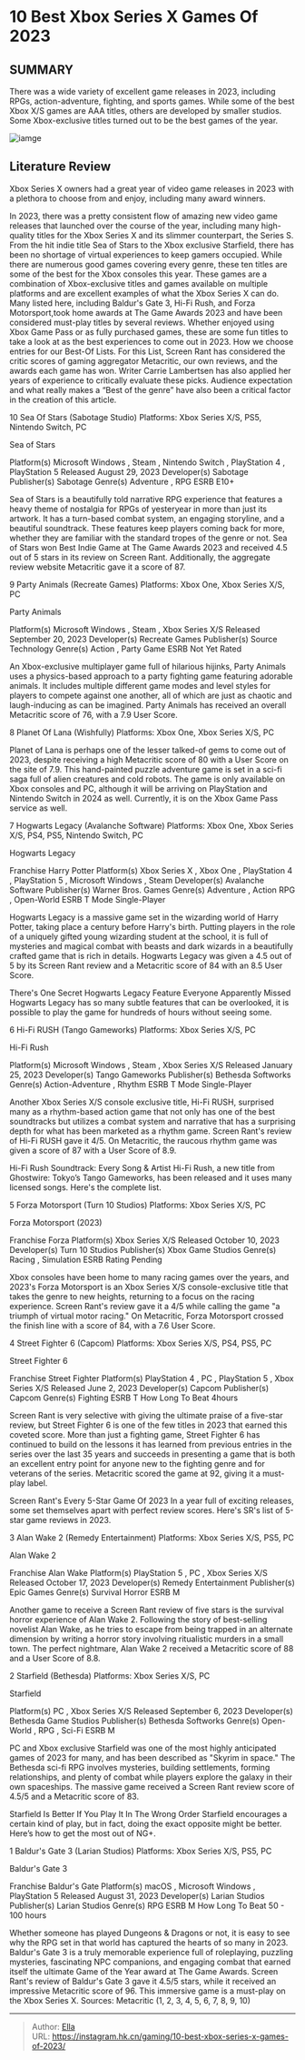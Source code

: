# 10 Best Xbox Series X Games Of 2023


## SUMMARY 


 There was a wide variety of excellent game releases in 2023, including RPGs, action-adventure, fighting, and sports games. 
 While some of the best Xbox X/S games are AAA titles, others are developed by smaller studios. 
 Some Xbox-exclusive titles turned out to be the best games of the year. 

![iamge](https://static1.srcdn.com/wordpress/wp-content/uploads/2023/12/10-best-xbox-series-x-games-of-2023.jpg)

## Literature Review

Xbox Series X owners had a great year of video game releases in 2023 with a plethora to choose from and enjoy, including many award winners.




In 2023, there was a pretty consistent flow of amazing new video game releases that launched over the course of the year, including many high-quality titles for the Xbox Series X and its slimmer counterpart, the Series S. From the hit indie title Sea of Stars to the Xbox exclusive Starfield, there has been no shortage of virtual experiences to keep gamers occupied. While there are numerous good games covering every genre, these ten titles are some of the best for the Xbox consoles this year.
These games are a combination of Xbox-exclusive titles and games available on multiple platforms and are excellent examples of what the Xbox Series X can do. Many listed here, including Baldur&#39;s Gate 3, Hi-Fi Rush, and Forza Motorsport,took home awards at The Game Awards 2023 and have been considered must-play titles by several reviews. Whether enjoyed using Xbox Game Pass or as fully purchased games, these are some fun titles to take a look at as the best experiences to come out in 2023.
How we choose entries for our Best-Of Lists. 
For this List, Screen Rant has considered the critic scores of gaming aggregator Metacritic, our own reviews, and the awards each game has won. Writer Carrie Lambertsen has also applied her years of experience to critically evaluate these picks. Audience expectation and what really makes a “Best of the genre” have also been a critical factor in the creation of this article. 










 








 10  Sea Of Stars (Sabotage Studio) 
Platforms: Xbox Series X/S, PS5, Nintendo Switch, PC


 







  Sea of Stars  


  Platform(s)    Microsoft Windows , Steam , Nintendo Switch , PlayStation 4 , PlayStation 5     Released    August 29, 2023     Developer(s)    Sabotage     Publisher(s)    Sabotage     Genre(s)    Adventure , RPG     ESRB    E10&#43;    


Sea of Stars is a beautifully told narrative RPG experience that features a heavy theme of nostalgia for RPGs of yesteryear in more than just its artwork. It has a turn-based combat system, an engaging storyline, and a beautiful soundtrack. These features keep players coming back for more, whether they are familiar with the standard tropes of the genre or not. Sea of Stars won Best Indie Game at The Game Awards 2023 and received 4.5 out of 5 stars in its review on Screen Rant. Additionally, the aggregate review website Metacritic gave it a score of 87.





 9  Party Animals (Recreate Games) 
Platforms: Xbox One, Xbox Series X/S, PC
        

  Party Animals  


  Platform(s)    Microsoft Windows , Steam , Xbox Series X/S     Released    September 20, 2023     Developer(s)    Recreate Games     Publisher(s)    Source Technology     Genre(s)    Action , Party Game     ESRB    Not Yet Rated    


An Xbox-exclusive multiplayer game full of hilarious hijinks, Party Animals uses a physics-based approach to a party fighting game featuring adorable animals. It includes multiple different game modes and level styles for players to compete against one another, all of which are just as chaotic and laugh-inducing as can be imagined. Party Animals has received an overall Metacritic score of 76, with a 7.9 User Score.





 8  Planet Of Lana (Wishfully) 
Platforms: Xbox One, Xbox Series X/S, PC
        

Planet of Lana is perhaps one of the lesser talked-of gems to come out of 2023, despite receiving a high Metacritic score of 80 with a User Score on the site of 7.9. This hand-painted puzzle adventure game is set in a sci-fi saga full of alien creatures and cold robots. The game is only available on Xbox consoles and PC, although it will be arriving on PlayStation and Nintendo Switch in 2024 as well. Currently, it is on the Xbox Game Pass service as well.





 7  Hogwarts Legacy (Avalanche Software) 
Platforms: Xbox One, Xbox Series X/S, PS4, PS5, Nintendo Switch, PC


 







  Hogwarts Legacy  


  Franchise    Harry Potter     Platform(s)    Xbox Series X , Xbox One , PlayStation 4 , PlayStation 5 , Microsoft Windows , Steam     Developer(s)    Avalanche Software     Publisher(s)    Warner Bros. Games     Genre(s)    Adventure , Action RPG , Open-World     ESRB    T     Mode    Single-Player    


Hogwarts Legacy is a massive game set in the wizarding world of Harry Potter, taking place a century before Harry&#39;s birth. Putting players in the role of a uniquely gifted young wizarding student at the school, it is full of mysteries and magical combat with beasts and dark wizards in a beautifully crafted game that is rich in details. Hogwarts Legacy was given a 4.5 out of 5 by its Screen Rant review and a Metacritic score of 84 with an 8.5 User Score.
            
 
 There&#39;s One Secret Hogwarts Legacy Feature Everyone Apparently Missed 
Hogwarts Legacy has so many subtle features that can be overlooked, it is possible to play the game for hundreds of hours without seeing some.








 6  Hi-Fi RUSH (Tango Gameworks) 
Platforms: Xbox Series X/S, PC
        

  Hi-Fi Rush  


  Platform(s)    Microsoft Windows , Steam , Xbox Series X/S     Released    January 25, 2023     Developer(s)    Tango Gameworks     Publisher(s)    Bethesda Softworks     Genre(s)    Action-Adventure , Rhythm     ESRB    T     Mode    Single-Player    


Another Xbox Series X/S console exclusive title, Hi-Fi RUSH, surprised many as a rhythm-based action game that not only has one of the best soundtracks but utilizes a combat system and narrative that has a surprising depth for what has been marketed as a rhythm game. Screen Rant&#39;s review of Hi-Fi RUSH gave it 4/5. On Metacritic, the raucous rhythm game was given a score of 87 with a User Score of 8.9.
            
 
 Hi-Fi Rush Soundtrack: Every Song &amp; Artist 
Hi-Fi Rush, a new title from Ghostwire: Tokyo’s Tango Gameworks, has been released and it uses many licensed songs. Here&#39;s the complete list.








 5  Forza Motorsport (Turn 10 Studios) 
Platforms: Xbox Series X/S, PC
        

  Forza Motorsport (2023)  


  Franchise    Forza     Platform(s)    Xbox Series X/S     Released    October 10, 2023     Developer(s)    Turn 10 Studios     Publisher(s)    Xbox Game Studios     Genre(s)    Racing , Simulation     ESRB    Rating Pending    


Xbox consoles have been home to many racing games over the years, and 2023&#39;s Forza Motorsport is an Xbox Series X/S console-exclusive title that takes the genre to new heights, returning to a focus on the racing experience. Screen Rant&#39;s review gave it a 4/5 while calling the game &#34;a triumph of virtual motor racing.&#34; On Metacritic, Forza Motorsport crossed the finish line with a score of 84, with a 7.6 User Score.





 4  Street Fighter 6 (Capcom) 
Platforms: Xbox Series X/S, PS4, PS5, PC
        

  Street Fighter 6  


  Franchise    Street Fighter     Platform(s)    PlayStation 4 , PC , PlayStation 5 , Xbox Series X/S     Released    June 2, 2023     Developer(s)    Capcom     Publisher(s)    Capcom     Genre(s)    Fighting     ESRB    T     How Long To Beat    4hours    


Screen Rant is very selective with giving the ultimate praise of a five-star review, but Street Fighter 6 is one of the few titles in 2023 that earned this coveted score. More than just a fighting game, Street Fighter 6 has continued to build on the lessons it has learned from previous entries in the series over the last 35 years and succeeds in presenting a game that is both an excellent entry point for anyone new to the fighting genre and for veterans of the series. Metacritic scored the game at 92, giving it a must-play label.
            
 
 Screen Rant&#39;s Every 5-Star Game Of 2023 
In a year full of exciting releases, some set themselves apart with perfect review scores. Here&#39;s SR&#39;s list of 5-star game reviews in 2023.








 3  Alan Wake 2 (Remedy Entertainment) 
Platforms: Xbox Series X/S, PS5, PC
        

  Alan Wake 2  


  Franchise    Alan Wake     Platform(s)    PlayStation 5 , PC , Xbox Series X/S     Released    October 17, 2023     Developer(s)    Remedy Entertainment     Publisher(s)    Epic Games     Genre(s)    Survival Horror     ESRB    M    


Another game to receive a Screen Rant review of five stars is the survival horror experience of Alan Wake 2. Following the story of best-selling novelist Alan Wake, as he tries to escape from being trapped in an alternate dimension by writing a horror story involving ritualistic murders in a small town. The perfect nightmare, Alan Wake 2 received a Metacritic score of 88 and a User Score of 8.8.





 2  Starfield (Bethesda) 
Platforms: Xbox Series X/S, PC


 







  Starfield  


  Platform(s)    PC , Xbox Series X/S     Released    September 6, 2023     Developer(s)    Bethesda Game Studios     Publisher(s)    Bethesda Softworks     Genre(s)    Open-World , RPG ,  Sci-Fi     ESRB    M    


PC and Xbox exclusive Starfield was one of the most highly anticipated games of 2023 for many, and has been described as &#34;Skyrim in space.&#34; The Bethesda sci-fi RPG involves mysteries, building settlements, forming relationships, and plenty of combat while players explore the galaxy in their own spaceships. The massive game received a Screen Rant review score of 4.5/5 and a Metacritic score of 83.
            
 
 Starfield Is Better If You Play It In The Wrong Order 
Starfield encourages a certain kind of play, but in fact, doing the exact opposite might be better. Here’s how to get the most out of NG&#43;.








 1  Baldur&#39;s Gate 3 (Larian Studios) 
Platforms: Xbox Series X/S, PS5, PC
        

  Baldur&#39;s Gate 3  


  Franchise    Baldur&#39;s Gate     Platform(s)    macOS , Microsoft Windows , PlayStation 5     Released    August 31, 2023     Developer(s)    Larian Studios     Publisher(s)    Larian Studios     Genre(s)    RPG     ESRB    M     How Long To Beat    50 - 100 hours    


Whether someone has played Dungeons &amp; Dragons or not, it is easy to see why the RPG set in that world has captured the hearts of so many in 2023. Baldur&#39;s Gate 3 is a truly memorable experience full of roleplaying, puzzling mysteries, fascinating NPC companions, and engaging combat that earned itself the ultimate Game of the Year award at The Game Awards. Screen Rant&#39;s review of Baldur&#39;s Gate 3 gave it 4.5/5 stars, while it received an impressive Metacritic score of 96. This immersive game is a must-play on the Xbox Series X.
Sources: Metacritic (1, 2, 3, 4, 5, 6, 7, 8, 9, 10)

---

> Author: [Ella](https://instagram.hk.cn/)  
> URL: https://instagram.hk.cn/gaming/10-best-xbox-series-x-games-of-2023/  

